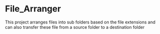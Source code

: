 # File_Arranger
This project arranges files into sub folders based on the file extensions and can also transfer these file from a source folder to a destination folder
